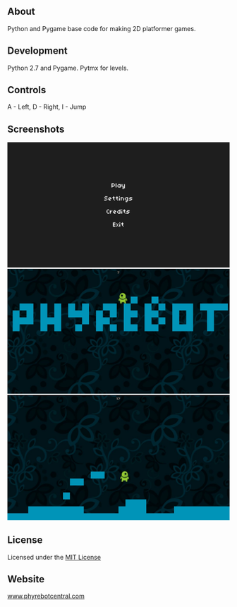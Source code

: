 ## About
Python and Pygame base code for making 2D platformer games.


## Development
Python 2.7 and Pygame.
Pytmx for levels.

## Controls
A - Left, D - Right, I - Jump


## Screenshots 
![Screen1](screenshots/screen01.jpg) ![Screen2](screenshots/screen02.jpg) ![Screen3](screenshots/screen03.jpg)


## License
Licensed under the [MIT License](License.txt)


## Website
www.phyrebotcentral.com
